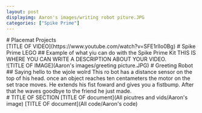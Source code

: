 ```yaml
---
layout: post
displayimg: Aaron's images/writing robot piture.JPG  
categories: ["Spike Prime"] 
---
```

<!--SITE_TITLE creates a title for your webpage----------------->
<div class="site_title" markdown="1">
# Placemat Projects
</div>

<!--VIDEO_TEXT_OVERLAY creates a video with a text box over it--------------------->
<div class="video_text_overlay" markdown="1">
[TITLE OF VIDEO](https://www.youtube.com/watch?v=SFE1rlIo0Bg)
# Spike Prime LEGO
## Example of what yiu can do with the Spike Prime Kit
THIS IS WHERE YOU CAN WRITE A DESCRIPTION ABOUT YOUR VIDEO.
</div>

<!--IMAGE_TEXT_OVERLAY creates a image with a text box over it--------------------->
<div class="image_text_overlay" markdown="1">
![TITLE OF IMAGE](Aaron's images/greeting picture.JPG)
# Greeting Robot
## Saying hello to the wjole wolrd 
This ro bot has a distance sensor on the top of his head. once an object reaches ten centameters the motor on the set trace moves. He extends his fist foward and gives you a fistbump. After that he waves goodbye to the friend he just made.
</div>

<!--document creates a grid of documentss--------------------->
<div class="document" markdown="1">
# TITLE OF SECTION
[TITLE OF document](All picutres and vids/Aaron's image)
[TITLE OF document](All code/Aaron's code)
<!-- insert as many links here as you want to dynamically create a grid of pdfs-->
</div>

<!--FREE WRITE lets you write any markdown you want (include images, lists, titles, code,etc)
               If something doesn't look how you expect on the page, try adding a linebreak after it--------------------->
<div class="free_write" markdown="1"> 
</div>


